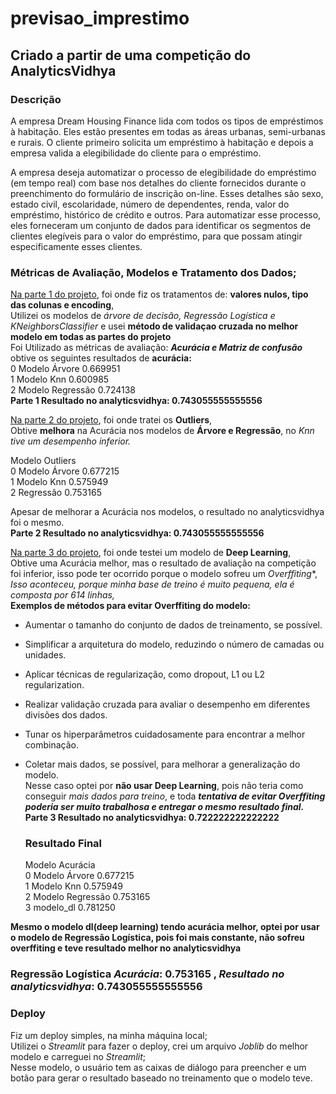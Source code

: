 # previsao_imprestimo
## Criado a partir de uma competição do AnalyticsVidhya

### Descrição

A empresa Dream Housing Finance lida com todos os tipos de empréstimos à habitação. Eles estão presentes em todas as áreas urbanas, semi-urbanas e rurais. O cliente primeiro solicita um empréstimo à habitação e depois a empresa valida a elegibilidade do cliente para o empréstimo.

A empresa deseja automatizar o processo de elegibilidade do empréstimo (em tempo real) com base nos detalhes do cliente fornecidos durante o preenchimento do formulário de inscrição on-line. Esses detalhes são sexo, estado civil, escolaridade, número de dependentes, renda, valor do empréstimo, histórico de crédito e outros. Para automatizar esse processo, eles forneceram um conjunto de dados para identificar os segmentos de clientes elegíveis para o valor do empréstimo, para que possam atingir especificamente esses clientes.

### Métricas de Avaliação, Modelos e Tratamento dos Dados;

[Na parte 1 do projeto](https://github.com/warleyguerra/previsao_imprestimo/blob/main/Parte1.ipynb), foi onde fiz os tratamentos de: **valores nulos, tipo das colunas e encoding**,<br>
Utilizei os modelos de *árvore de decisão, Regressão Logística e KNeighborsClassifier* e usei **método de validaçao cruzada no melhor modelo em todas as partes do projeto**<br>
Foi Utilizado as métricas de avaliação: ***Acurácia e Matriz de confusão***<br>
obtive os seguintes resultados de **acurácia:**<br>
0	Modelo Árvore	0.669951<br>
1	Modelo Knn	0.600985<br>
2	Modelo Regressão	0.724138<br>
**Parte 1 Resultado no analyticsvidhya:  0.743055555555556**<br>
 
[Na parte 2 do projeto](https://github.com/warleyguerra/previsao_imprestimo/blob/main/Parte2.ipynb), foi onde tratei os **Outliers**,<br>
Obtive **melhora** na Acurácia nos modelos de **Árvore e Regressão**, no *Knn tive um desempenho inferior.*<br>

Modelo	          Outliers<br>
0	Modelo Árvore		0.677215<br>
1	Modelo Knn	  	0.575949<br>
2	 Regressão	   0.753165<br>

Apesar de melhorar a Acurácia nos modelos, o resultado no analyticsvidhya  foi o mesmo.<br>
**Parte 2 Resultado no analyticsvidhya:  0.743055555555556**<br>

[Na parte 3 do projeto](https://github.com/warleyguerra/previsao_imprestimo/blob/main/Parte3.ipynb), foi onde testei um modelo de **Deep Learning**,<br>
Obtive uma Acurácia melhor, mas o resultado de avaliação na competição foi inferior, isso pode ter ocorrido porque o modelo sofreu um *Overffiting**,<br>
*Isso aconteceu, porque minha base de treino é muito pequena, ela é composta por 614 linhas,*<br>
**Exemplos de métodos para evitar Overffiting do  modelo:**<br>

- Aumentar o tamanho do conjunto de dados de treinamento, se possível.<br>
- Simplificar a arquitetura do modelo, reduzindo o número de camadas ou unidades.<br>
- Aplicar técnicas de regularização, como dropout, L1 ou L2 regularization.<br>
- Realizar validação cruzada para avaliar o desempenho em diferentes divisões dos dados.<br>
- Tunar os hiperparâmetros cuidadosamente para encontrar a melhor combinação.<br>
- Coletar mais dados, se possível, para melhorar a generalização do modelo. <br>
Nesse caso optei por **não usar Deep Learning**, pois não teria como conseguir *mais dados para treino*, e toda ***tentativa de evitar Overffiting poderia ser muito trabalhosa e entregar o mesmo resultado final.***<br>
**Parte 3 Resultado no analyticsvidhya:  0.722222222222222**<br>

  ### Resultado Final

  Modelo	          Acurácia<br>
0	Modelo Árvore	    0.677215<br>
1	Modelo Knn	      0.575949<br>
2	Modelo Regressão	0.753165<br>
3	modelo_dl	        0.781250<br>

**Mesmo o modelo dl(deep learning) tendo acurácia melhor, optei por usar o modelo de Regressão Logística, pois foi mais constante, não sofreu overffiting e teve resultado melhor no analyticsvidhya**<br>
### Regressão Logística *Acurácia*: 0.753165 , *Resultado no analyticsvidhya*: 0.743055555555556<br>

### Deploy
Fiz um deploy simples, na minha máquina local;<br>
Utilizei o *Streamlit* para fazer o deploy, crei um arquivo *Joblib* do melhor modelo e carreguei no *Streamlit*;<br>
Nesse modelo, o usuário tem as caixas de diálogo para preencher e um botão para gerar o resultado baseado no treinamento que o modelo teve.<br>
